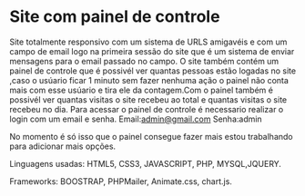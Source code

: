# Site com painel de controle
 Site totalmente responsivo com um sistema de URLS amigavéis e com um campo de email logo na primeira sessão do site que é um sistema de enviar mensagens para o email passado no campo.
O site também contém um painel de controle que é possivél ver quantas pessoas estão logadas no site ,caso o usúario ficar 1 minuto sem fazer nenhuma ação o painel não conta mais com esse usúario e tira ele da  contagem.Com o painel também é possivél ver quantas visitas o site recebeu ao total e quantas visitas o site recebeu no dia.
Para acessar o painel de controle é necessario realizar o login com um email e senha.
Email:admin@gmail.com
Senha:admin

No momento é só isso que o painel consegue fazer mais estou trabalhando para adicionar mais opções.

Linguagens usadas: HTML5, CSS3, JAVASCRIPT, PHP, MYSQL,JQUERY.

Frameworks: BOOSTRAP, PHPMailer, Animate.css, chart.js.

